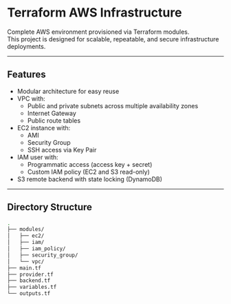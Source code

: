 # Terraform AWS Infrastructure

Complete AWS environment provisioned via Terraform modules.  
This project is designed for scalable, repeatable, and secure infrastructure deployments.

---

## Features

- Modular architecture for easy reuse
- VPC with:
  - Public and private subnets across multiple availability zones
  - Internet Gateway
  - Public route tables
- EC2 instance with:
  - AMI
  - Security Group
  - SSH access via Key Pair
- IAM user with:
  - Programmatic access (access key + secret)
  - Custom IAM policy (EC2 and S3 read-only)
- S3 remote backend with state locking (DynamoDB)
---

## Directory Structure

```bash
.
├── modules/
│   ├── ec2/
│   ├── iam/
│   ├── iam_policy/
│   ├── security_group/
│   └── vpc/
├── main.tf
├── provider.tf
├── backend.tf
├── variables.tf
└── outputs.tf